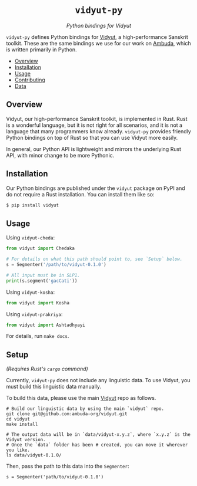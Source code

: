 <div align="center">
<h1><code>vidyut-py</code></h1>
<p><i>Python bindings for Vidyut</i></p>
</div>

`vidyut-py` defines Python bindings for [Vidyut][vidyut], a high-performance
Sanskrit toolkit. These are the same bindings we use for our work on
[Ambuda][ambuda], which is written primarily in Python.


- [Overview](#overview)
- [Installation](#installation)
- [Usage](#usage)
- [Contributing](#contributing)
- [Data](#data)

[vidyut]: https://github.com/ambuda-org/vidyut
[ambuda]: https://ambuda.org


Overview
--------

Vidyut, our high-performance Sanskrit toolkit, is implemented in Rust. Rust is
a wonderful language, but it is not right for all scenarios, and it is not a
language that many programmers know already. `vidyut-py` provides friendly
Python bindings on top of Rust so that you can use Vidyut more easily.

In general, our Python API is lightweight and mirrors
the underlying Rust API, with minor change to be more Pythonic.


Installation
------------

Our Python bindings are published under the `vidyut` package on PyPI and do not
require a Rust installation. You can install them like so:

```python
$ pip install vidyut
```

Usage
-----

Using `vidyut-cheda`:

```python
from vidyut import Chedaka

# For details on what this path should point to, see `Setup` below.
s = Segmenter('/path/to/vidyut-0.1.0')

# All input must be in SLP1.
print(s.segment('gacCati'))
```

Using `vidyut-kosha`:

```python
from vidyut import Kosha
```

Using `vidyut-prakriya`:

```python
from vidyut import Ashtadhyayi
```

For details, run `make docs`.


Setup
-----

*(Requires Rust's `cargo` command)*

Currently, `vidyut-py` does not include any linguistic data. To use Vidyut, you
must build this linguistic data manually.

To build this data, please use the main [Vidyut][vidyut] repo as follows.

    # Build our linguistic data by using the main `vidyut` repo.
    git clone git@github.com:ambuda-org/vidyut.git
    cd vidyut
    make install

    # The output data will be in `data/vidyut-x.y.z`, where `x.y.z` is the Vidyut version.
    # Once the `data` folder has been # created, you can move it wherever you like.
    ls data/vidyut-0.1.0/

Then, pass the path to this data into the `Segmenter`:

    s = Segmenter('path/to/vidyut-0.1.0')
